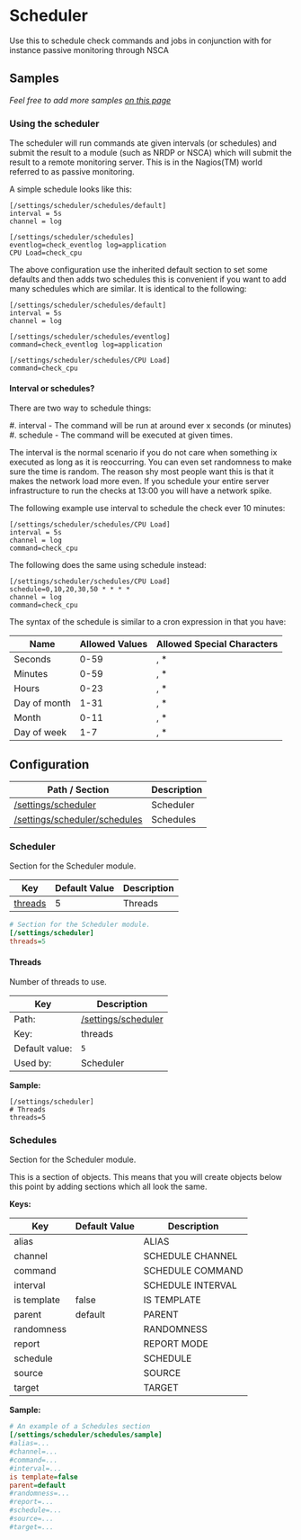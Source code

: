 # Scheduler

Use this to schedule check commands and jobs in conjunction with for instance passive monitoring through NSCA




## Samples

_Feel free to add more samples [on this page](https://github.com/mickem/nscp/blob/master/docs/samples/Scheduler_samples.md)_

### Using the scheduler

The scheduler will run commands ate given intervals (or schedules) and submit the result to a module (such as NRDP or NSCA) which will submit the result to a remote monitoring server.
This is in the Nagios(TM) world referred to as passive monitoring.

A simple schedule looks like this:

```
[/settings/scheduler/schedules/default]
interval = 5s
channel = log

[/settings/scheduler/schedules]
eventlog=check_eventlog log=application
CPU Load=check_cpu
```

The above configuration use the inherited default section to set some defaults and then adds two schedules this is convenient if you want to add many schedules which are similar.
It is identical to the following:

```
[/settings/scheduler/schedules/default]
interval = 5s
channel = log

[/settings/scheduler/schedules/eventlog]
command=check_eventlog log=application

[/settings/scheduler/schedules/CPU Load]
command=check_cpu
```

#### Interval or schedules?

There are two way to schedule things:

#. interval - The command will be run at around ever x seconds (or minutes)
#. schedule - The command will be executed at given times.

The interval is the normal scenario if you do not care when something ix executed as long as it is reoccurring. You can even set randomness to make sure the time is random.
The reason shy most people want this is that it makes the network load more even. If you schedule your entire server infrastructure to run the checks at 13:00 you will have a network spike.

The following example use interval to schedule the check ever 10 minutes:

```
[/settings/scheduler/schedules/CPU Load]
interval = 5s
channel = log
command=check_cpu
```

The following does the same using schedule instead:

```
[/settings/scheduler/schedules/CPU Load]
schedule=0,10,20,30,50 * * * *
channel = log
command=check_cpu
```

The syntax of the schedule is similar to a cron expression in that you have:

| Name         | Allowed Values | Allowed Special Characters |
|--------------|----------------|----------------------------|
| Seconds      | 0-59           | , *                        |
| Minutes      | 0-59           | , *                        |
| Hours        | 0-23           | , *                        |
| Day of month | 1-31           | , *                        |
| Month        | 0-11           | , *                        |
| Day of week  | 1-7            | , *                        |



## Configuration



| Path / Section                              | Description |
|---------------------------------------------|-------------|
| [/settings/scheduler](#scheduler)           | Scheduler   |
| [/settings/scheduler/schedules](#schedules) | Schedules   |



### Scheduler <a id="/settings/scheduler"/>

Section for the Scheduler module.




| Key                 | Default Value | Description |
|---------------------|---------------|-------------|
| [threads](#threads) | 5             | Threads     |



```ini
# Section for the Scheduler module.
[/settings/scheduler]
threads=5

```





#### Threads <a id="/settings/scheduler/threads"></a>

Number of threads to use.





| Key            | Description                                 |
|----------------|---------------------------------------------|
| Path:          | [/settings/scheduler](#/settings/scheduler) |
| Key:           | threads                                     |
| Default value: | `5`                                         |
| Used by:       | Scheduler                                   |


**Sample:**

```
[/settings/scheduler]
# Threads
threads=5
```


### Schedules <a id="/settings/scheduler/schedules"/>

Section for the Scheduler module.


This is a section of objects. This means that you will create objects below this point by adding sections which all look the same.


**Keys:**


| Key         | Default Value | Description       |
|-------------|---------------|-------------------|
| alias       |               | ALIAS             |
| channel     |               | SCHEDULE CHANNEL  |
| command     |               | SCHEDULE COMMAND  |
| interval    |               | SCHEDULE INTERVAL |
| is template | false         | IS TEMPLATE       |
| parent      | default       | PARENT            |
| randomness  |               | RANDOMNESS        |
| report      |               | REPORT MODE       |
| schedule    |               | SCHEDULE          |
| source      |               | SOURCE            |
| target      |               | TARGET            |


**Sample:**

```ini
# An example of a Schedules section
[/settings/scheduler/schedules/sample]
#alias=...
#channel=...
#command=...
#interval=...
is template=false
parent=default
#randomness=...
#report=...
#schedule=...
#source=...
#target=...

```






